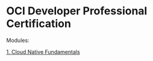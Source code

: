 # OCI Developer Professional Certification 

Modules:

[1. Cloud Native Fundamentals](CloudNativeFundamentals.md)

